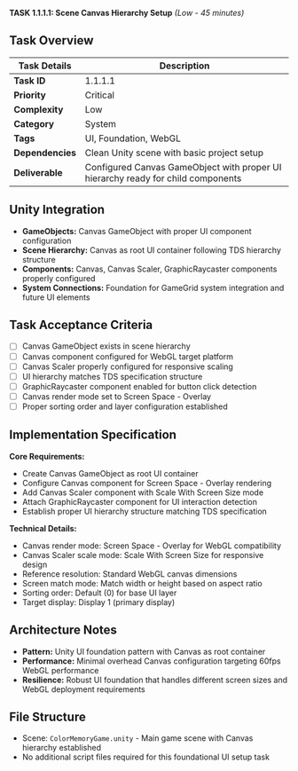 **TASK 1.1.1.1: Scene Canvas Hierarchy Setup** *(Low - 45 minutes)*

## **Task Overview**

| Task Details | Description |
|--------------|-------------|
| **Task ID** | 1.1.1.1 |
| **Priority** | Critical |
| **Complexity** | Low |
| **Category** | System |
| **Tags** | UI, Foundation, WebGL |
| **Dependencies** | Clean Unity scene with basic project setup |
| **Deliverable** | Configured Canvas GameObject with proper UI hierarchy ready for child components |

## **Unity Integration**

* **GameObjects:** Canvas GameObject with proper UI component configuration
* **Scene Hierarchy:** Canvas as root UI container following TDS hierarchy structure
* **Components:** Canvas, Canvas Scaler, GraphicRaycaster components properly configured
* **System Connections:** Foundation for GameGrid system integration and future UI elements

## **Task Acceptance Criteria**

* [ ] Canvas GameObject exists in scene hierarchy
* [ ] Canvas component configured for WebGL target platform
* [ ] Canvas Scaler properly configured for responsive scaling  
* [ ] UI hierarchy matches TDS specification structure
* [ ] GraphicRaycaster component enabled for button click detection
* [ ] Canvas render mode set to Screen Space - Overlay
* [ ] Proper sorting order and layer configuration established

## **Implementation Specification**

**Core Requirements:**
* Create Canvas GameObject as root UI container
* Configure Canvas component for Screen Space - Overlay rendering
* Add Canvas Scaler component with Scale With Screen Size mode
* Attach GraphicRaycaster component for UI interaction detection
* Establish proper UI hierarchy structure matching TDS specification

**Technical Details:**
* Canvas render mode: Screen Space - Overlay for WebGL compatibility
* Canvas Scaler scale mode: Scale With Screen Size for responsive design
* Reference resolution: Standard WebGL canvas dimensions
* Screen match mode: Match width or height based on aspect ratio
* Sorting order: Default (0) for base UI layer
* Target display: Display 1 (primary display)

## **Architecture Notes**

* **Pattern:** Unity UI foundation pattern with Canvas as root container
* **Performance:** Minimal overhead Canvas configuration targeting 60fps WebGL performance
* **Resilience:** Robust UI foundation that handles different screen sizes and WebGL deployment requirements

## **File Structure**

* Scene: `ColorMemoryGame.unity` - Main game scene with Canvas hierarchy established
* No additional script files required for this foundational UI setup task